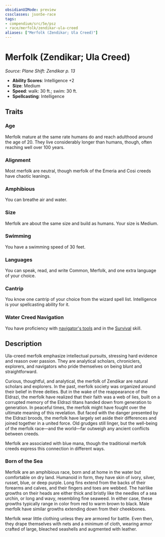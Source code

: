 ```yaml
---
obsidianUIMode: preview
cssclasses: json5e-race
tags:
- compendium/src/5e/psz
- race/merfolk/zendikar-ula-creed
aliases: ["Merfolk (Zendikar; Ula Creed)"]
---
```

# Merfolk (Zendikar; Ula Creed)
*Source: Plane Shift: Zendikar p. 13*  

- **Ability Scores**: Intelligence +2
- **Size**: Medium
- **Speed**: walk: 30 ft.; swim: 30 ft.
- **Spellcasting**: Intelligence

## Traits

### Age

Merfolk mature at the same rate humans do and reach adulthood around the age of 20. They live considerably longer than humans, though, often reaching well over 100 years.

### Alignment

Most merfolk are neutral, though merfolk of the Emeria and Cosi creeds have chaotic leanings.

### Amphibious

You can breathe air and water.

### Size

Merfolk are about the same size and build as humans. Your size is Medium.

### Swimming

You have a swimming speed of 30 feet.

### Languages

You can speak, read, and write Common, Merfolk, and one extra language of your choice.

### Cantrip

You know one cantrip of your choice from the wizard spell list. Intelligence is your spellcasting ability for it.

### Water Creed Navigation

You have proficiency with [navigator's tools](/Systems/5e/items/navigators-tools.md) and in the [Survival](/Systems/5e/rules/skills.md#Survival) skill.

## Description

Ula-creed merfolk emphasize intellectual pursuits, stressing hard evidence and reason over passion. They are analytical scholars, chroniclers, explorers, and navigators who pride themselves on being blunt and straightforward.

Curious, thoughtful, and analytical, the merfolk of Zendikar are natural scholars and explorers. In the past, merfolk society was organized around their belief in three deities. But in the wake of the reappearance of the Eldrazi, the merfolk have realized that their faith was a web of lies, built on a corrupted memory of the Eldrazi titans handed down from generation to generation. In peaceful times, the merfolk might have fought over the ultimate meaning of this revelation. But faced with the danger presented by the Eldrazi broods, the merfolk have largely set aside their differences and joined together in a united force. Old grudges still linger, but the well-being of the merfolk race—and the world—far outweigh any ancient conflicts between creeds.

Merfolk are associated with blue mana, though the traditional merfolk creeds express this connection in different ways.

### Born of the Sea

Merfolk are an amphibious race, born and at home in the water but comfortable on dry land. Humanoid in form, they have skin of ivory, silver, russet, blue, or deep purple. Long fins extend from the backs of their forearms and calves, and their fingers and toes are webbed. The hairlike growths on their heads are either thick and bristly like the needles of a sea urchin, or long and wavy, resembling fine seaweed. In either case, these growths typically range in color from red to warm brown to black. Male merfolk have similar growths extending down from their cheekbones.

Merfolk wear little clothing unless they are armored for battle. Even then, they drape themselves with nets and a minimum of cloth, wearing armor crafted of large, bleached seashells and augmented with leather.